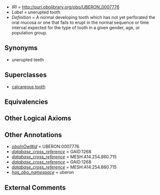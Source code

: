  * *IRI* = http://purl.obolibrary.org/obo/UBERON_0007776
 * *Label* = unerupted tooth
 * *Definition* = A normal developing tooth which has not yet perforated the oral mucosa or one that fails to erupt in the normal sequence or time interval expected for the type of tooth in a given gender, age, or population group.

## Synonyms

 * unerupted teeth

## Superclasses

 * [calcareous tooth](../../UBERON/91/UBERON_0001091.md)

## Equivalencies


## Other Logical Axioms


## Other Annotations

 * *[oboInOwl#id](../../id/oboInOwl#id.md)* = UBERON:0007776
 * *[database_cross_reference](../../ef/oboInOwl#hasDbXref.md)* = GAID:1268
 * *[database_cross_reference](../../ef/oboInOwl#hasDbXref.md)* = MESH:A14.254.860.715
 * *[database_cross_reference](../../ef/oboInOwl#hasDbXref.md)* = GAID:1268
 * *[database_cross_reference](../../ef/oboInOwl#hasDbXref.md)* = MESH:A14.254.860.715
 * *[has_obo_namespace](../../ce/oboInOwl#hasOBONamespace.md)* = uberon

## External Comments


